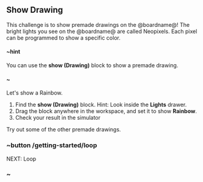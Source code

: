 ## Show Drawing

This challenge is to show premade drawings on the @boardname@!
The bright lights you see on the @boardname@ are called Neopixels.
Each pixel can be programmed to show a specific color. 

#### ~hint

You can use the **show (Drawing)** block to show a premade drawing.

#### ~

Let's show a Rainbow.

1. Find the **show (Drawing)** block. Hint: Look inside the **Lights** drawer.
2. Drag the block anywhere in the workspace, and set it to show **Rainbow**.
3. Check your result in the simulator

Try out some of the other premade drawings.

### ~button /getting-started/loop
NEXT: Loop
### ~